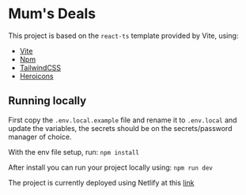 # Mum's Deals

This project is based on the `react-ts` template provided by Vite, using:

- [Vite](https://vitejs.dev/guide/)
- [Npm](https://www.npmjs.com/)
- [TailwindCSS](https://tailwindcss.com/)
- [Heroicons](https://heroicons.com/)

## Running locally

First copy the `.env.local.example` file and rename it to `.env.local` and update the variables, the secrets should be on the secrets/password manager of choice.

With the env file setup, run:
`npm install`

After install you can run your project locally using:
`npm run dev`

The project is currently deployed using Netlify at this [link](https://65e88083f661f1034946a1b8--eureka-challenge.netlify.app/)
